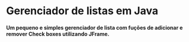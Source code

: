 # Gerenciador de listas em Java

#### Um pequeno e simples gerenciador de lista com fuções de adicionar e remover Check boxes utilizando JFrame. 
